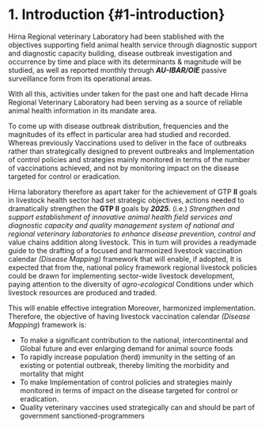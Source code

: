 # 1\. Introduction {#1-introduction}

Hirna Regional veterinary Laboratory had been stablished with the objectives supporting field animal health service through diagnostic support and diagnostic capacity building, disease outbreak investigation and occurrence by time and place with its determinants &amp; magnitude will be studied, as well as reported monthly through **_AU-IBAR/OIE_** passive surveillance form from its operational areas.

With all this, activities under taken for the past one and haft decade Hirna Regional Veterinary Laboratory had been serving as a source of reliable animal health information in its mandate area.

To come up with disease outbreak distribution, frequencies and the magnitudes of its effect in particular area had studied and recorded. Whereas previously Vaccinations used to deliver in the face of outbreaks rather than strategically designed to prevent outbreaks and Implementation of control policies and strategies mainly monitored in terms of the number of vaccinations achieved, and not by monitoring impact on the disease targeted for control or eradication.

Hirna laboratory therefore as apart taker for the achievement of GTP **II** goals in livestock health sector had set strategic objectives, actions needed to dramatically strengthen the **GTP II** goals by **_2025._** (i.e.) _Strengthen and support establishment of innovative animal health field services and diagnostic capacity and quality management system of national and regional veterinary laboratories to enhance disease_ _prevention, control and_ value chains addition along livestock. This in turn will provides a readymade guide to the drafting of a focused and harmonized livestock vaccination calendar _(Disease Mapping)_ framework that will enable, if adopted, It is expected that from the, national policy framework regional livestock policies could be drawn for implementing sector-wide livestock development, paying attention to the diversity of _agro-ecological_ Conditions under which livestock resources are produced and traded.

This will enable effective integration Moreover, harmonized implementation. Therefore, the objective of having livestock vaccination calendar _(Disease Mapping_) framework is:

*   To make a significant contribution to the national, intercontinental and Global future and ever enlarging demand for animal source foods
*   To rapidly increase population (herd) immunity in the setting of an existing or potential outbreak, thereby limiting the morbidity and mortality that might
*   To make Implementation of control policies and strategies mainly monitored in terms of impact on the disease targeted for control or eradication.
*   Quality veterinary vaccines used strategically can and should be part of government sanctioned-programmers